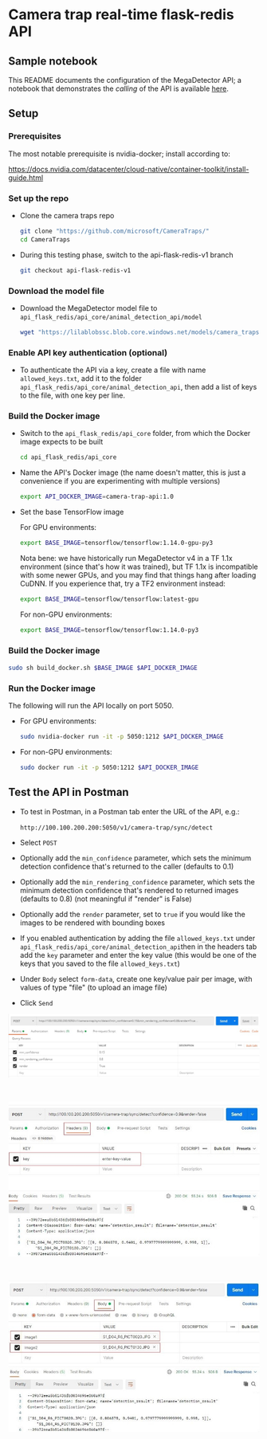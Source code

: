 # Camera trap real-time flask-redis API

## Sample notebook

This README documents the configuration of the MegaDetector API; a notebook that demonstrates the *calling* of the API is available [here](camera_trap_flask_api_test.ipynb).

## Setup

### Prerequisites

The most notable prerequisite is nvidia-docker; install according to:

<https://docs.nvidia.com/datacenter/cloud-native/container-toolkit/install-guide.html>


### Set up the repo

- Clone the camera traps repo

    ```bash
    git clone "https://github.com/microsoft/CameraTraps/"
    cd CameraTraps
    ```
    
- During this testing phase, switch to the api-flask-redis-v1 branch

    ```bash
    git checkout api-flask-redis-v1
    ````


### Download the model file

- Download the MegaDetector model file to `api_flask_redis/api_core/animal_detection_api/model`

    ```bash
    wget "https://lilablobssc.blob.core.windows.net/models/camera_traps/megadetector/md_v4.1.0/md_v4.1.0.pb" -O api_flask_redis/api_core/animal_detection_api/model/md_v4.1.0.pb
    ```

### Enable API key authentication (optional)

- To authenticate the API via a key, create a file with name `allowed_keys.txt`, add it to the folder `api_flask_redis/api_core/animal_detection_api`, then add a list of keys to the file, with one key per line.
 
 
### Build the Docker image

- Switch to the `api_flask_redis/api_core` folder, from which the Docker image expects to be built

    ```bash
    cd api_flask_redis/api_core
    ```

- Name the API's Docker image (the name doesn't matter, this is just a convenience if you are experimenting with multiple versions)

    ```bash
    export API_DOCKER_IMAGE=camera-trap-api:1.0
    ```

- Set the base TensorFlow image

    For GPU environments:

    ```bash
    export BASE_IMAGE=tensorflow/tensorflow:1.14.0-gpu-py3
    ```
    
    Nota bene: we have historically run MegaDetector v4 in a TF 1.1x environment (since that's how it was trained), but TF 1.1x is incompatible with some newer GPUs, and you may find that things hang after loading CuDNN.  If you experience that, try a TF2 environment instead:
    
    ```bash
    export BASE_IMAGE=tensorflow/tensorflow:latest-gpu
    ```
    
    For non-GPU environments:
    
    ```bash
    export BASE_IMAGE=tensorflow/tensorflow:1.14.0-py3
    ```

### Build the Docker image

```bash
sudo sh build_docker.sh $BASE_IMAGE $API_DOCKER_IMAGE
```

### Run the Docker image

The following will run the API locally on port 5050.

- For GPU environments:

    ```bash
    sudo nvidia-docker run -it -p 5050:1212 $API_DOCKER_IMAGE
    ```

- For non-GPU environments:

    ```bash
    sudo docker run -it -p 5050:1212 $API_DOCKER_IMAGE
    ```

## Test the API in Postman

- To test in Postman, in a Postman tab enter the URL of the API, e.g.:

  `http://100.100.200.200:5050/v1/camera-trap/sync/detect`
  
 - Select `POST`
 - Optionally add the `min_confidence` parameter, which sets the minimum detection confidence that's returned to the caller (defaults to 0.1)
 - Optionally add the `min_rendering_confidence` parameter, which sets the minimum detection confidence that's rendered to returned images (defaults to 0.8) (not meaningful if "render" is False)
 - Optionally add the `render` parameter, set to `true` if you would like the images to be rendered with bounding boxes
 - If you enabled authentication by adding the file `allowed_keys.txt` under `api_flask_redis/api_core/animal_detection_api`then in the headers tab add the `key` parameter and enter the key value (this would be one of the keys that you saved to the file `allowed_keys.txt`)
 - Under `Body` select `form-data`, create one key/value pair per image, with values of type "file" (to upload an image file)
 - Click `Send`

![Test in postman](images/postman_url_params.jpg) 

<br/>

![Test in postman](images/postman_api_key.jpg)

<br/>

![Test in postman](images/postman_formdata_images.jpg)

<br/>
